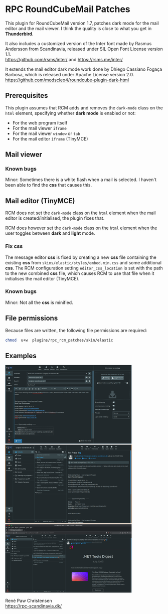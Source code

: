 # RPC RoundCubeMail Patches
This plugin for RoundCubeMail version 1.7, patches dark mode for the mail editor and the mail viewer.
I think the quality is close to what you get in **Thunderbird**.

It also includes a customized version of the Inter font made by Rasmus Andersson from Scandinavia, released under SIL Open Font License version 1.1.\
https://github.com/rsms/inter/  and  https://rsms.me/inter/

It extends the mail editor dark mode work done by Dhiego Cassiano Fogaça Barbosa, which is released under Apache License version 2.0.\
https://github.com/modscleo4/roundcube-plugin-dark-html

## Prerequisites
This plugin assumes that RCM adds and removes the `dark-mode` class on the `html` element, specifying whether **dark mode** is enabled or not:

* For the web program itself
* For the mail viewer `iframe`
* For the mail viewer `window` or `tab`
* For the mail editor `iframe` (TinyMCE)

## Mail viewer

### Known bugs
Minor: Sometimes there is a white flash when a mail is selected. I haven't been able to find the **css** that causes this.

## Mail editor (TinyMCE)
RCM does not set the `dark-mode` class on the `html` element when the mail editor is created/initialised, the plugin fixes that.

RCM does however set the `dark-mode` class on the `html` element when the user toggles between **dark** and **light** mode.

### Fix **css**
The message editor **css** is fixed by creating a new **css** file containing the existing **css** from `skins/elastic/styles/embed.min.css` and some additional **css**. The RCM configuration setting `editor_css_location` is set with the path to the new combined **css** file, which causes RCM to use that file when it initialises the mail editor (TinyMCE).

### Known bugs
Minor: Not all the **css** is minified.

## File permissions
Because files are written, the following file permissions are required:

```sh
chmod  u+w  plugins/rpc_rcm_patches/skin/elastic
```

## Examples
<img src="images/dark-mode-example1.png" alt="Message editor in dark mode" width="80%" />
<img src="images/dark-mode-example5.png" alt="Message viewer in dark mode" width="80%" />
<img src="images/dark-mode-example6.png" alt="Message viewer in dark mode" width="80%" />

René Paw Christensen\
https://rpc-scandinavia.dk/
